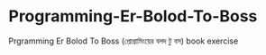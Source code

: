 # Programming-Er-Bolod-To-Boss
Prgramming Er Bolod To Boss (প্রোগ্রামিংয়ের বলদ টু বস) book exercise
